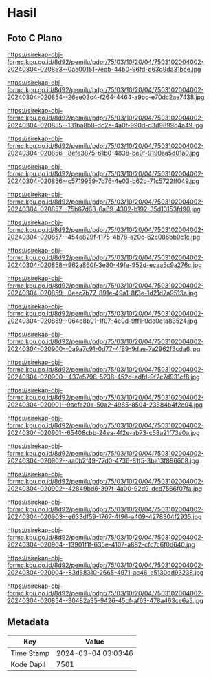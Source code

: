 # Hasil

## Foto C Plano

https://sirekap-obj-formc.kpu.go.id/8d92/pemilu/pdpr/75/03/10/20/04/7503102004002-20240304-020853--0ae00151-7edb-44b0-96fd-d63d9da31bce.jpg

https://sirekap-obj-formc.kpu.go.id/8d92/pemilu/pdpr/75/03/10/20/04/7503102004002-20240304-020854--26ee03c4-f264-4464-a9bc-e70dc2ae7438.jpg

https://sirekap-obj-formc.kpu.go.id/8d92/pemilu/pdpr/75/03/10/20/04/7503102004002-20240304-020855--131ba8b8-dc2e-4a0f-990d-d3d9899d4a49.jpg

https://sirekap-obj-formc.kpu.go.id/8d92/pemilu/pdpr/75/03/10/20/04/7503102004002-20240304-020856--8efe3875-61b0-4838-be9f-9190aa5d01a0.jpg

https://sirekap-obj-formc.kpu.go.id/8d92/pemilu/pdpr/75/03/10/20/04/7503102004002-20240304-020856--c5719959-7c76-4e03-b62b-71c5722ff049.jpg

https://sirekap-obj-formc.kpu.go.id/8d92/pemilu/pdpr/75/03/10/20/04/7503102004002-20240304-020857--75b67d68-6a69-4302-b192-35d13153fd90.jpg

https://sirekap-obj-formc.kpu.go.id/8d92/pemilu/pdpr/75/03/10/20/04/7503102004002-20240304-020857--454e829f-f175-4b78-a20c-62c086bb0c1c.jpg

https://sirekap-obj-formc.kpu.go.id/8d92/pemilu/pdpr/75/03/10/20/04/7503102004002-20240304-020858--962a860f-3e80-49fe-952d-ecaa5c9a276c.jpg

https://sirekap-obj-formc.kpu.go.id/8d92/pemilu/pdpr/75/03/10/20/04/7503102004002-20240304-020859--0eec7b77-891e-49a1-8f3e-1d21d2a9513a.jpg

https://sirekap-obj-formc.kpu.go.id/8d92/pemilu/pdpr/75/03/10/20/04/7503102004002-20240304-020859--064e8b91-1f07-4e0d-9ff1-0de0e1a83524.jpg

https://sirekap-obj-formc.kpu.go.id/8d92/pemilu/pdpr/75/03/10/20/04/7503102004002-20240304-020900--0a9a7c91-0d77-4f89-9dae-7a2962f3cda6.jpg

https://sirekap-obj-formc.kpu.go.id/8d92/pemilu/pdpr/75/03/10/20/04/7503102004002-20240304-020900--437e5798-5238-452d-adfd-9f2c7d931cf8.jpg

https://sirekap-obj-formc.kpu.go.id/8d92/pemilu/pdpr/75/03/10/20/04/7503102004002-20240304-020901--9aefa20a-50a2-4985-8504-23884b4f2c04.jpg

https://sirekap-obj-formc.kpu.go.id/8d92/pemilu/pdpr/75/03/10/20/04/7503102004002-20240304-020901--65408cbb-24ea-4f2e-ab73-c58a21f73e0a.jpg

https://sirekap-obj-formc.kpu.go.id/8d92/pemilu/pdpr/75/03/10/20/04/7503102004002-20240304-020902--aa0b2f49-77d0-4736-81f5-3ba13f896608.jpg

https://sirekap-obj-formc.kpu.go.id/8d92/pemilu/pdpr/75/03/10/20/04/7503102004002-20240304-020902--42849bd6-397f-4a00-92d9-dcd7566f07fa.jpg

https://sirekap-obj-formc.kpu.go.id/8d92/pemilu/pdpr/75/03/10/20/04/7503102004002-20240304-020903--e633df59-1767-4f96-a409-4278304f2935.jpg

https://sirekap-obj-formc.kpu.go.id/8d92/pemilu/pdpr/75/03/10/20/04/7503102004002-20240304-020904--13901f1f-635e-4107-a882-cfc7c6f0d640.jpg

https://sirekap-obj-formc.kpu.go.id/8d92/pemilu/pdpr/75/03/10/20/04/7503102004002-20240304-020904--83d68310-2665-4971-ac46-e5130dd93238.jpg

https://sirekap-obj-formc.kpu.go.id/8d92/pemilu/pdpr/75/03/10/20/04/7503102004002-20240304-020854--30482a35-9426-45cf-af63-478a463ce6a5.jpg


## Metadata

| Key        | Value               |
| ---------- | ------------------- |
| Time Stamp | 2024-03-04 03:03:46 |
| Kode Dapil | 7501                |



